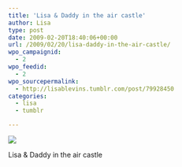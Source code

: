 ```yaml
---
title: 'Lisa & Daddy in the air castle'
author: Lisa
type: post
date: 2009-02-20T18:40:06+00:00
url: /2009/02/20/lisa-daddy-in-the-air-castle/
wpo_campaignid:
  - 2
wpo_feedid:
  - 2
wpo_sourcepermalink:
  - http://lisablevins.tumblr.com/post/79928450
categories:
  - lisa
  - tumblr

---
```

![][1]

Lisa & Daddy in the air castle

 [1]: /wp-o-matic/cache/c0a58_xMgN4OQMFk6ax9msqgZNHE5Bo1_500.jpg